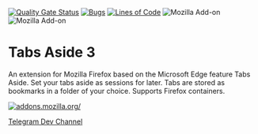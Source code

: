 [![Quality Gate Status](https://sonarcloud.io/api/project_badges/measure?project=tim-we_tabs-aside&metric=alert_status)](https://sonarcloud.io/dashboard?id=tim-we_tabs-aside)
[![Bugs](https://sonarcloud.io/api/project_badges/measure?project=tim-we_tabs-aside&metric=bugs)](https://sonarcloud.io/dashboard?id=tim-we_tabs-aside)
[![Lines of Code](https://sonarcloud.io/api/project_badges/measure?project=tim-we_tabs-aside&metric=ncloc)](https://sonarcloud.io/dashboard?id=tim-we_tabs-aside)
![Mozilla Add-on](https://img.shields.io/amo/users/tabs-aside)
![Mozilla Add-on](https://img.shields.io/amo/rating/tabs-aside)

# Tabs Aside 3

An extension for Mozilla Firefox based on the Microsoft Edge feature Tabs Aside.
Set your tabs aside as sessions for later. Tabs are stored as bookmarks in a folder of your choice.
Supports Firefox containers.

[![addons.mozilla.org/](https://addons.cdn.mozilla.net/static/img/addons-buttons/AMO-button_2.png)](https://addons.mozilla.org/firefox/addon/tabs-aside)

[Telegram Dev Channel](https://t.me/tabsaside)
